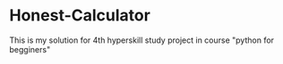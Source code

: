 # Honest-Calculator
This is my solution for 4th hyperskill study project in course "python for begginers"

